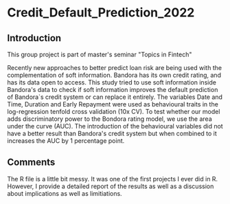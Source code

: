 # Credit_Default_Prediction_2022

## Introduction

This group project is part of master's seminar "Topics in Fintech"

Recently new approaches to better predict loan risk are being used with the complementation of soft information. Bandora has its own credit rating, and has its data open to access. This study tried to use soft information inside Bandora's data to check if soft information improves the default prediction of Bandora`s credit system or can replace it entirely. The variables Date and Time, Duration and Early Repayment were used as behavioural traits in the log-regression tenfold cross validation (10x CV). To test whether our model adds discriminatory power to the Bondora rating model, we use the area under the curve (AUC). The introduction of the behavioural variables did not have a better result than Bandora's credit system but when combined to it increases the AUC by 1 percentage point.

## Comments

The R file is a little bit messy. It was one of the first projects I ever did in R. However, I provide a detailed report of the results as well as a discussion about implications as well as limitiations.
